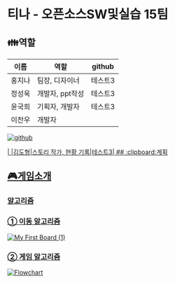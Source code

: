 # 티나 - 오픈소스SW및실습 15팀 

## :family:역할
|이름|역할|github|
|------|---|---|
|홍지나|팀장, 디자이너|테스트3|
|정성욱|개발자, ppt작성|테스트3|
|윤국희|기획자, 개발자|테스트3|
|이찬우|개발자|</p>
  <p align="left">
    <a href="https://github.com/cksdn43">
      <img alt="github" src="https://github.com/anuraghazra/github-readme-stats/workflows/Test/badge.svg" />
</p> |
|김도형|스토리 작가, 현황 기록|테스트3|
## :clipboard:계획

## :video_game:게임소개

### 알고리즘
### ① 이동 알고리즘 
![My First Board (1)](https://user-images.githubusercontent.com/101384306/168837605-510ea7d5-c635-4168-850d-d78c07fd7c1d.jpg)
### ② 게임 알고리즘
![Flowchart](https://user-images.githubusercontent.com/101384306/168834274-cc941524-3596-4e38-b6d3-9996193c1e18.jpg)
